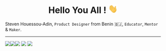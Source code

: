 <h1 align="center"> Hello You All ! <img src = "Assets/wave.gif" width = 30px></h1>

<!--BIO-->
Steven Houessou-Adin, `Product Designer` from Benin 🇧🇯, `Educator`, `Mentor` & `Maker`.

---

<p><img align="left" src="https://github-readme-stats.vercel.app/api/top-langs/?username=mrstev3n&layout=compact&theme=default&show_icons=false&locale=en&hide=html&hide_border=true" height=140/></p>
<p><img align="left" src="https://github-readme-streak-stats.herokuapp.com/?user=mrstev3n&layout=compact&theme=default&show_icons=false&locale=en&hide=html&hide_border=true" height=140/></p>


<p>
<a href="https://figma.com/@steven"><img src="https://img.shields.io/badge/figma-%23F24E1E.svg?style=for-the-badge&logo=figma&logoColor=white" height=24></a>
<a href="https://twitter.com/USER"><img src="https://img.shields.io/badge/twitter-%231DA1F2.svg?&style=for-the-badge&logo=twitter&logoColor=white" height=24></a> 
<a href="https://medium.com/USER"><img src="https://img.shields.io/badge/medium-%2312100E.svg?&style=for-the-badge&logo=medium&logoColor=white" height=24></a> 
</p>